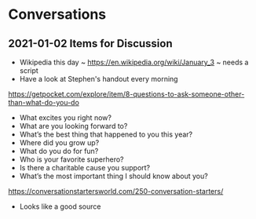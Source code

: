 # Conversations


## 2021-01-02 Items for Discussion

* Wikipedia this day ~ https://en.wikipedia.org/wiki/January_3 ~ needs a script
* Have a look at Stephen's handout every morning

https://getpocket.com/explore/item/8-questions-to-ask-someone-other-than-what-do-you-do

* What excites you right now?
* What are you looking forward to?
* What’s the best thing that happened to you this year?
* Where did you grow up?
* What do you do for fun?
* Who is your favorite superhero?
* Is there a charitable cause you support?
* What’s the most important thing I should know about you?

https://conversationstartersworld.com/250-conversation-starters/

* Looks like a good source

